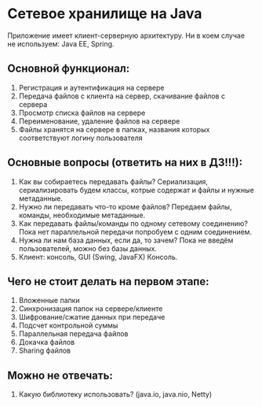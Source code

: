 # Сетевое хранилище на Java

Приложение имеет клиент-серверную архитектуру.
Ни в коем случае не используем: Java EE, Spring.

## Основной функционал:
1. Регистрация и аутентификация на сервере
2. Передача файлов с клиента на сервер, скачивание файлов с сервера
3. Просмотр списка файлов на сервере
4. Переименование, удаление файлов на сервере
5. Файлы хранятся на сервере в папках, названия которых
соответствуют логину пользователя

## Основные вопросы (ответить на них в ДЗ!!!):
1. Как вы собираетесь передавать файлы?
Сериализация, сериализировать будем классы, котрые содержат и файлы и нужные метаданные.
2. Нужно ли передавать что-то кроме файлов?
Передаем файлы, команды, необходимые метаданные.
3. Как передавать файлы/команды по одному сетевому соединению? 
Пока нет параллельной передачи попробуем с одним соединением.
4. Нужна ли нам база данных, если да, то зачем?
Пока не введём пользователей, можно без базы данных.
5. Клиент: консоль, GUI (Swing, JavaFX)
Консоль.

## Чего не стоит делать на первом этапе:
1. Вложенные папки
2. Синхронизация папок на сервере/клиенте
3. Шифрование/сжатие данных при передаче
4. Подсчет контрольной суммы
5. Параллельная передача файлов
6. Докачка файлов
7. Sharing файлов

## Можно не отвечать:
1. Какую библиотеку использовать? (java.io, java.nio, Netty)